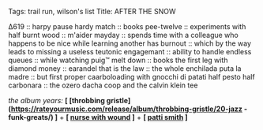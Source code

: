 Tags: trail run, wilson's list
Title: AFTER THE SNOW
  
∆619 :: harpy pause hardy match :: books pee-twelve :: experiments with half burnt wood :: m'aider mayday :: spends time with a colleague who happens to be nice while learning another has burnout :: which by the way leads to missing a useless teutonic engagemant :: ability to handle endless queues :: while watching puig™ melt down :: books the first leg with diamond money :: earandel that is the law :: the whole enchilada puta la madre :: but first proper caarboloading with gnocchi di patati half pesto half carbonara :: the ozero dacha coop and the calvin klein tee
  
_the album years:_ **[ [throbbing gristle](https://rateyourmusic.com/release/album/throbbing-gristle/20-jazz -funk-greats/) ]** + **[ [nurse with wound](https://rateyourmusic.com/release/album/nurse-with-wound/chance-meeting-on-a-dissecting-table-of-a-sewing-machine-and-an-umbrella/) ]** + **[ [patti smith](https://rateyourmusic.com/release/album/patti-smith-group/wave/) ]**
